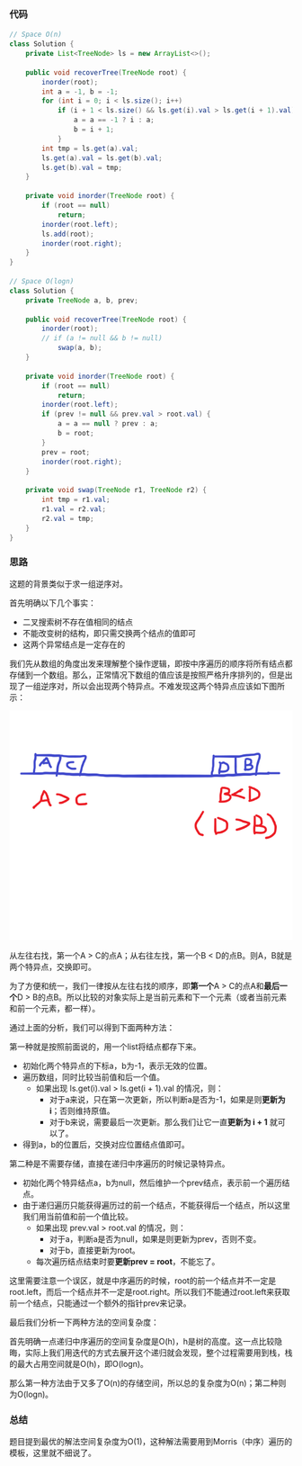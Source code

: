 ### 代码

``` java
// Space O(n)
class Solution {
    private List<TreeNode> ls = new ArrayList<>();
    
    public void recoverTree(TreeNode root) {
        inorder(root);
        int a = -1, b = -1;
        for (int i = 0; i < ls.size(); i++)
            if (i + 1 < ls.size() && ls.get(i).val > ls.get(i + 1).val) {
                a = a == -1 ? i : a;
                b = i + 1;
            }
        int tmp = ls.get(a).val;
        ls.get(a).val = ls.get(b).val;
        ls.get(b).val = tmp;
    }
    
    private void inorder(TreeNode root) {
        if (root == null)
            return;
        inorder(root.left);
        ls.add(root);
        inorder(root.right);
    }
}

// Space O(logn)
class Solution {
    private TreeNode a, b, prev;
    
    public void recoverTree(TreeNode root) {
        inorder(root);
        // if (a != null && b != null)
            swap(a, b);
    }
    
    private void inorder(TreeNode root) {
        if (root == null)
            return;
        inorder(root.left);
        if (prev != null && prev.val > root.val) {
            a = a == null ? prev : a;
            b = root;
        }
        prev = root;
        inorder(root.right);
    }
    
    private void swap(TreeNode r1, TreeNode r2) {
        int tmp = r1.val;
        r1.val = r2.val;
        r2.val = tmp;
    }
}
```



### 思路

这题的背景类似于求一组逆序对。

首先明确以下几个事实：

* 二叉搜索树不存在值相同的结点
* 不能改变树的结构，即只需交换两个结点的值即可
* 这两个异常结点是一定存在的

我们先从数组的角度出发来理解整个操作逻辑，即按中序遍历的顺序将所有结点都存储到一个数组。那么，正常情况下数组的值应该是按照严格升序排列的，但是出现了一组逆序对，所以会出现两个特异点。不难发现这两个特异点应该如下图所示：

<img src="../imgs/lc99.png" alt="lc99" style="zoom:75%;" />

从左往右找，第一个A > C的点A；从右往左找，第一个B < D的点B。则A，B就是两个特异点，交换即可。

为了方便和统一，我们一律按从左往右找的顺序，即**第一个**A > C的点A和**最后一个**D > B的点B。所以比较的对象实际上是当前元素和下一个元素（或者当前元素和前一个元素，都一样）。

通过上面的分析，我们可以得到下面两种方法：

第一种就是按照前面说的，用一个list将结点都存下来。

* 初始化两个特异点的下标a，b为-1，表示无效的位置。
* 遍历数组，同时比较当前值和后一个值。
  * 如果出现 ls.get(i).val > ls.get(i + 1).val 的情况，则：
    * 对于a来说，只在第一次更新，所以判断a是否为-1，如果是则**更新为 i**；否则维持原值。
    * 对于b来说，需要最后一次更新。那么我们让它一直**更新为 i + 1** 就可以了。
* 得到a，b的位置后，交换对应位置结点值即可。

第二种是不需要存储，直接在递归中序遍历的时候记录特异点。

* 初始化两个特异结点a，b为null，然后维护一个prev结点，表示前一个遍历结点。
* 由于递归遍历只能获得遍历过的前一个结点，不能获得后一个结点，所以这里我们用当前值和前一个值比较。
  * 如果出现 prev.val > root.val 的情况，则：
    * 对于a，判断a是否为null，如果是则更新为prev，否则不变。
    * 对于b，直接更新为root。
  * 每次遍历结点结束时要**更新prev = root**，不能忘了。

这里需要注意一个误区，就是中序遍历的时候，root的前一个结点并不一定是root.left，而后一个结点并不一定是root.right。所以我们不能通过root.left来获取前一个结点，只能通过一个额外的指针prev来记录。

最后我们分析一下两种方法的空间复杂度：

首先明确一点递归中序遍历的空间复杂度是O(h)，h是树的高度。这一点比较隐晦，实际上我们用迭代的方式去展开这个递归就会发现，整个过程需要用到栈，栈的最大占用空间就是O(h)，即O(logn)。

那么第一种方法由于又多了O(n)的存储空间，所以总的复杂度为O(n)；第二种则为O(logn)。



### 总结

题目提到最优的解法空间复杂度为O(1)，这种解法需要用到Morris（中序）遍历的模板，这里就不细说了。



